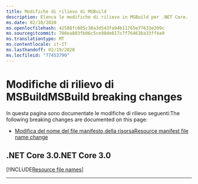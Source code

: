 ```yaml
---
title: Modifiche di rilievo di MSBuild
description: Elenca le modifiche di rilievo in MSBuild per .NET Core.
ms.date: 02/10/2020
ms.openlocfilehash: 42588fc885c38a3d543fa94b11765e77633e209c
ms.sourcegitcommit: 700ea803fb06c5ce98de017c7f76463ba33ff4a9
ms.translationtype: MT
ms.contentlocale: it-IT
ms.lasthandoff: 02/19/2020
ms.locfileid: "77453790"
---
```

# <a name="msbuild-breaking-changes"></a><span data-ttu-id="a7fcb-103">Modifiche di rilievo di MSBuild</span><span class="sxs-lookup"><span data-stu-id="a7fcb-103">MSBuild breaking changes</span></span>

<span data-ttu-id="a7fcb-104">In questa pagina sono documentate le modifiche di rilievo seguenti:</span><span class="sxs-lookup"><span data-stu-id="a7fcb-104">The following breaking changes are documented on this page:</span></span>

- [<span data-ttu-id="a7fcb-105">Modifica del nome del file manifesto della risorsa</span><span class="sxs-lookup"><span data-stu-id="a7fcb-105">Resource manifest file name change</span></span>](#resource-manifest-file-names)

## <a name="net-core-30"></a><span data-ttu-id="a7fcb-106">.NET Core 3.0</span><span class="sxs-lookup"><span data-stu-id="a7fcb-106">.NET Core 3.0</span></span>

[!INCLUDE[Resource file names](~/includes/core-changes/msbuild/3.0/resource-manifest-name.md)]

***
